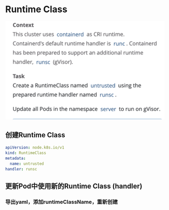# Runtime Class

![](../images/7.png)
## 创建Runtime Class
```yaml
apiVersion: node.k8s.io/v1
kind: RuntimeClass
metadata:
  name: untrusted
handler: runsc
```
## 更新Pod中使用新的Runtime Class (handler)
### 导出yaml，添加runtimeClassName，重新创建